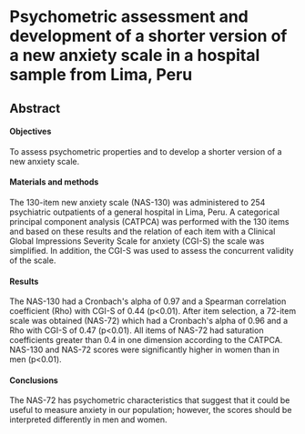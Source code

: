 # Psychometric assessment and development of a shorter version of a new anxiety scale in a hospital sample from Lima, Peru

## Abstract 

#### Objectives

To assess psychometric properties and to develop a shorter version of a new anxiety scale.

#### Materials and methods

The 130-item new anxiety scale (NAS-130) was administered to 254 psychiatric outpatients of a general hospital in Lima, Peru. A categorical principal component analysis (CATPCA) was performed with the 130 items and based on these results and the relation of each item with a Clinical Global Impressions Severity Scale for anxiety (CGI-S) the scale was simplified. In addition, the CGI-S was used to assess the concurrent validity of the scale.

#### Results

The NAS-130 had a Cronbach's alpha of 0.97 and a Spearman correlation coefficient (Rho) with CGI-S of 0.44 (p<0.01). After item selection, a 72-item scale was obtained (NAS-72) which had a Cronbach's alpha of 0.96 and a Rho with CGI-S of 0.47 (p<0.01). All items of NAS-72 had saturation coefficients greater than 0.4 in one dimension according to the CATPCA. NAS-130 and NAS-72 scores were significantly higher in women than in men (p<0.01).

#### Conclusions

The NAS-72 has psychometric characteristics that suggest that it could be useful to measure anxiety in our population; however, the scores should be interpreted differently in men and women.